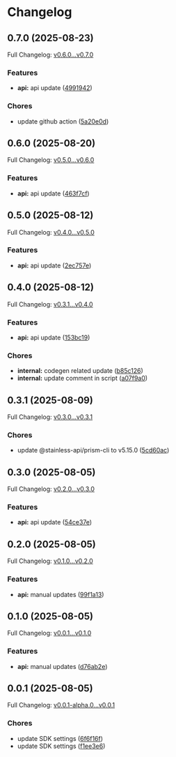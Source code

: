 # Changelog

## 0.7.0 (2025-08-23)

Full Changelog: [v0.6.0...v0.7.0](https://github.com/evrimai/cartography-client/compare/v0.6.0...v0.7.0)

### Features

* **api:** api update ([4991942](https://github.com/evrimai/cartography-client/commit/4991942007689cf9ce15a562b7b7346c7c6d4554))


### Chores

* update github action ([5a20e0d](https://github.com/evrimai/cartography-client/commit/5a20e0d72f059a5375b023aa099ad42712ad6468))

## 0.6.0 (2025-08-20)

Full Changelog: [v0.5.0...v0.6.0](https://github.com/evrimai/cartography-client/compare/v0.5.0...v0.6.0)

### Features

* **api:** api update ([463f7cf](https://github.com/evrimai/cartography-client/commit/463f7cf4912d177044712520fb2310c13367912e))

## 0.5.0 (2025-08-12)

Full Changelog: [v0.4.0...v0.5.0](https://github.com/evrimai/cartography-client/compare/v0.4.0...v0.5.0)

### Features

* **api:** api update ([2ec757e](https://github.com/evrimai/cartography-client/commit/2ec757e00ad59797ba75e34be63bb185471a32c2))

## 0.4.0 (2025-08-12)

Full Changelog: [v0.3.1...v0.4.0](https://github.com/evrimai/cartography-client/compare/v0.3.1...v0.4.0)

### Features

* **api:** api update ([153bc19](https://github.com/evrimai/cartography-client/commit/153bc192d14eb79fdfa4f145993aebbf15e5c36d))


### Chores

* **internal:** codegen related update ([b85c126](https://github.com/evrimai/cartography-client/commit/b85c12659f0b39c6199de08fe7056c7e99b1f02c))
* **internal:** update comment in script ([a07f9a0](https://github.com/evrimai/cartography-client/commit/a07f9a0d031cd204b36c9809aa836a41141e1f75))

## 0.3.1 (2025-08-09)

Full Changelog: [v0.3.0...v0.3.1](https://github.com/evrimai/cartography-client/compare/v0.3.0...v0.3.1)

### Chores

* update @stainless-api/prism-cli to v5.15.0 ([5cd60ac](https://github.com/evrimai/cartography-client/commit/5cd60acb8f0654f9b86003f311aaeab26c0a63aa))

## 0.3.0 (2025-08-05)

Full Changelog: [v0.2.0...v0.3.0](https://github.com/evrimai/cartography-client/compare/v0.2.0...v0.3.0)

### Features

* **api:** api update ([54ce37e](https://github.com/evrimai/cartography-client/commit/54ce37edecc328ec401a24e9ef4c8631086a2e23))

## 0.2.0 (2025-08-05)

Full Changelog: [v0.1.0...v0.2.0](https://github.com/evrimai/cartography-client/compare/v0.1.0...v0.2.0)

### Features

* **api:** manual updates ([99f1a13](https://github.com/evrimai/cartography-client/commit/99f1a133c89c4ed7d5fba0836aad152c775d8274))

## 0.1.0 (2025-08-05)

Full Changelog: [v0.0.1...v0.1.0](https://github.com/evrimai/cartography-client/compare/v0.0.1...v0.1.0)

### Features

* **api:** manual updates ([d76ab2e](https://github.com/evrimai/cartography-client/commit/d76ab2e066b6aeda4e772d8d56bd06bb934bba20))

## 0.0.1 (2025-08-05)

Full Changelog: [v0.0.1-alpha.0...v0.0.1](https://github.com/evrimai/cartography-client/compare/v0.0.1-alpha.0...v0.0.1)

### Chores

* update SDK settings ([6f6f16f](https://github.com/evrimai/cartography-client/commit/6f6f16ff247068a3c7a634f0846bb8efc7fec0e9))
* update SDK settings ([f1ee3e6](https://github.com/evrimai/cartography-client/commit/f1ee3e6f47aaade030da77c1864e42054adee06c))
